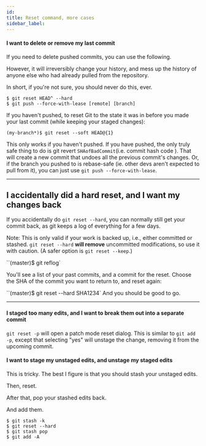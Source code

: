 ```yaml
---
id:
title: Reset command, more cases
sidebar_label:
---
```


<!-- ![xxx](https://raw.githubusercontent.com/ChickenKyiv/awesome-git-article/master/img/PR/CreatePR/branch-dropdown.png) -->



#### I want to delete or remove my last commit

If you need to delete pushed commits, you can use the following.

However, it will irreversibly change your history, and mess up the history of anyone else who had already pulled from the repository.

In short, if you're not sure, you should never do this, ever.

```
$ git reset HEAD^ --hard
$ git push --force-with-lease [remote] [branch]
```

If you haven't pushed, to reset Git to the state it was in before you made your last commit (while keeping your staged changes):

`(my-branch*)$ git reset --soft HEAD@{1}`

This only works if you haven't pushed. If you have pushed, the only truly safe thing to do is git revert `SHAofBadCommit`(i.e. commit hash code ). That will create a new commit that undoes all the previous commit's changes. Or, if the branch you pushed to is rebase-safe (ie. other devs aren't expected to pull from it), you can just use `git push --force-with-lease`.

----------

## I accidentally did a hard reset, and I want my changes back

If you accidentally do `git reset --hard`, you can normally still get your commit back, as git keeps a log of everything for a few days.

Note: This is only valid if your work is backed up, i.e., either committed or stashed. `git reset --hard` **will remove** uncommitted modifications, so use it with caution. (A safer option is `git reset --keep`.)

``(master)$ git reflog`

You'll see a list of your past commits, and a commit for the reset. Choose the SHA of the commit you want to return to, and reset again:

``(master)$ git reset --hard SHA1234`
And you should be good to go.

---

#### I staged too many edits, and I want to break them out into a separate commit

`git reset -p` will open a patch mode reset dialog. This is similar to `git add -p`, except that selecting "yes" will unstage the change, removing it from the upcoming commit.


#### I want to stage my unstaged edits, and unstage my staged edits

This is tricky. The best I figure is that you should stash your unstaged edits.

Then, reset.

After that, pop your stashed edits back.

And add them.

```
$ git stash -k
$ git reset --hard
$ git stash pop
$ git add -A
```
